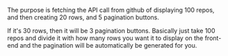 The purpose is fetching the API call from github of displaying 100 repos, and then creating 20 rows, and 5 pagination buttons. 

If it's 30 rows, then it will be 3 pagination buttons. Basically just take 100 repos and divide it with how many rows you want it to
display on the front-end and the pagination will be automatically be generated for you.